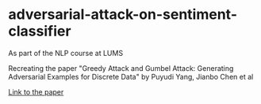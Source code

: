 # adversarial-attack-on-sentiment-classifier
As part of the NLP course at LUMS

Recreating the paper "Greedy Attack and Gumbel Attack: Generating Adversarial Examples for Discrete Data" by Puyudi Yang, Jianbo Chen et al

[Link to the paper](https://link-url-here.org](https://arxiv.org/pdf/1805.12316.pdf)https://arxiv.org/pdf/1805.12316.pdf)
